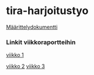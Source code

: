# tira-harjoitustyo

[Määrittelydokumentti](https://github.com/IidaHamalainen/tira-harjoitustyo/blob/main/dokumentaatio/maarittelydokumentti.md)



### Linkit viikkoraportteihin

[viikko 1](https://github.com/IidaHamalainen/tira-harjoitustyo/blob/main/dokumentaatio/viikkoraportti1.md)

[viikko 2](https://github.com/IidaHamalainen/tira-harjoitustyo/blob/main/dokumentaatio/viikkoraportti2.md)
[viikko 3](https://github.com/IidaHamalainen/tira-harjoitustyo/blob/main/dokumentaatio/viikkoraportti3.md)
